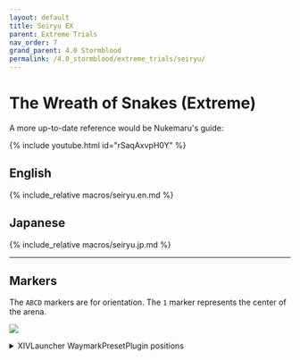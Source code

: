 ```yaml
---
layout: default
title: Seiryu EX
parent: Extreme Trials
nav_order: 7
grand_parent: 4.0 Stormblood
permalink: /4.0_stormblood/extreme_trials/seiryu/
---
```


# The Wreath of Snakes (Extreme)

A more up-to-date reference would be Nukemaru's guide:

{% include youtube.html id="rSaqAxvpH0Y" %}

## English

{% include_relative macros/seiryu.en.md %}

## Japanese

{% include_relative macros/seiryu.jp.md %}

---

## Markers

The `ABCD` markers are for orientation. The `1` marker represents the center of the arena.

![]({{site.baseurl}}/images/4.0_stormblood/seiryu/markers.jpg)
<details markdown=block>
<summary>XIVLauncher WaymarkPresetPlugin positions</summary>

```json
{
  "Name":"Seiryu EX",
  "MapID":638,
  "A":{"X":100.0,"Y":0.0,"Z":81.5,"ID":0,"Active":true},
  "B":{"X":118.5,"Y":0.0,"Z":100.0,"ID":1,"Active":true},
  "C":{"X":100.0,"Y":0.0,"Z":118.5,"ID":2,"Active":true},
  "D":{"X":81.5,"Y":0.0,"Z":100.0,"ID":3,"Active":true},
  "One":{"X":100.0,"Y":0.0,"Z":100.0,"ID":4,"Active":true},
  "Two":{"X":0.0,"Y":0.0,"Z":0.0,"ID":5,"Active":false},
  "Three":{"X":0.0,"Y":0.0,"Z":0.0,"ID":6,"Active":false},
  "Four":{"X":0.0,"Y":0.0,"Z":0.0,"ID":7,"Active":false}
}
```

</details>

<script data-goatcounter="https://xivjpraids.goatcounter.com/count"
        async src="//gc.zgo.at/count.js"></script>
